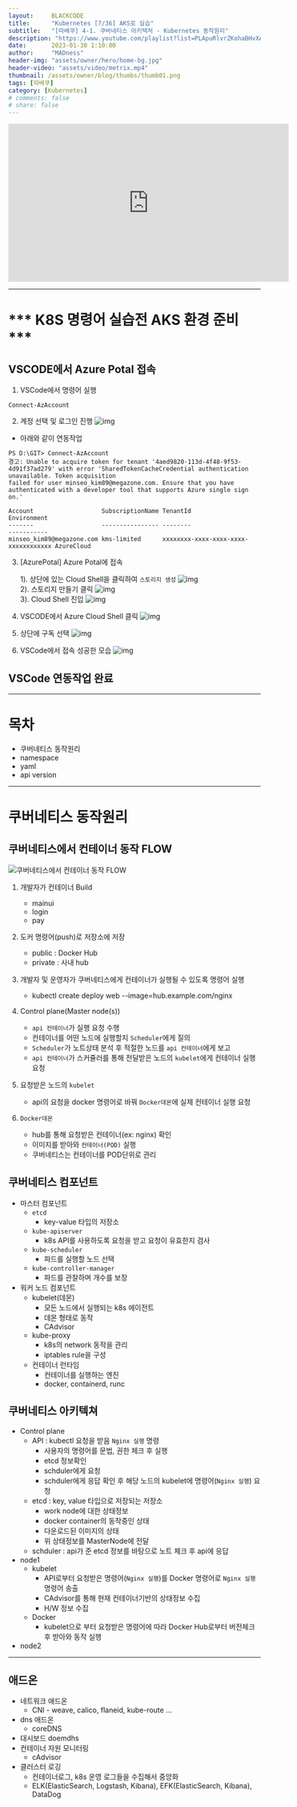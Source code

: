 ```yaml
---
layout:     BLACKCODE
title:      "Kubernetes [7/36] AKS로 실습"
subtitle:   "[따배쿠] 4-1. 쿠버네티스 아키텍처 - Kubernetes 동작원리"
description: "https://www.youtube.com/playlist?list=PLApuRlvrZKohaBHvXAOhUD-RxD0uQ3z0c"
date:       2023-01-30 1:10:00
author:     "MADness"
header-img: "assets/owner/hero/home-bg.jpg"
header-video: "assets/video/metrix.mp4"
thumbnail: /assets/owner/blog/thumbs/thumb01.png
tags: [따배쿠]
category: [Kubernetes]
# comments: false
# share: false
---
```


<iframe width="560" height="315" src="https://www.youtube.com/embed/Iue9TC13vPQ?list=PLApuRlvrZKohaBHvXAOhUD-RxD0uQ3z0c" title="[따배쿠] 4-1. 쿠버네티스 아키텍처 - Kubernetes 동작원리" frameborder="0" allow="accelerometer; autoplay; clipboard-write; encrypted-media; gyroscope; picture-in-picture; web-share" allowfullscreen></iframe>

---

# *** K8S 명령어 실습전 AKS 환경 준비 ***

## VSCODE에서 Azure Potal 접속
1. VSCode에서 명령어 실행
```
Connect-AzAccount
```

2. 계정 선택 및 로그인 진행
![img](https://github.com/IIBlackCode/IIBlackCode.github.io/blob/master/_posts/Category/Kubernetes/img/Connect-AzAccount.PNG?raw=true)

* 아래와 같이 연동작업 

```
PS D:\GIT> Connect-AzAccount
경고: Unable to acquire token for tenant '4aed9820-113d-4f48-9f53-4d91f37ad279' with error 'SharedTokenCacheCredential authentication unavailable. Token acquisition 
failed for user minseo_kim89@megazone.com. Ensure that you have authenticated with a developer tool that supports Azure single sign on.'

Account                   SubscriptionName TenantId                             Environment
-------                   ---------------- --------                             -----------
minseo_kim89@megazone.com kms-limited      xxxxxxxx-xxxx-xxxx-xxxx-xxxxxxxxxxxx AzureCloud
```
3. [AzurePotal] Azure Potal에 접속
    
    1). 상단에 있는 Cloud Shell을 클릭하여 `스토리지 생성`
![img](https://github.com/IIBlackCode/IIBlackCode.github.io/blob/master/_posts/Category/Kubernetes/img/AzureCloudShell.png?raw=true)<br>
    2). 스토리지 만들기 클릭
![img](https://github.com/IIBlackCode/IIBlackCode.github.io/blob/master/_posts/Category/Kubernetes/img/createStorage.PNG?raw=true)<br>
    3). Cloud Shell 진입
![img](https://github.com/IIBlackCode/IIBlackCode.github.io/blob/master/_posts/Category/Kubernetes/img/AccessAzureCloudShell.png?raw=true)

4. VSCODE에서 Azure Cloud Shell 클릭
![img](https://github.com/IIBlackCode/IIBlackCode.github.io/blob/master/_posts/Category/Kubernetes/img/2023-01-25-Kubernetes-05_1.png?raw=true)

5. 상단에 구독 선택
![img](https://github.com/IIBlackCode/IIBlackCode.github.io/blob/master/_posts/Category/Kubernetes/img/2023-01-25-Kubernetes-05_2.png?raw=true)

6. VSCode에서 접속 성공한 모습
![img](https://github.com/IIBlackCode/IIBlackCode.github.io/blob/master/_posts/Category/Kubernetes/img/2023-01-25-Kubernetes-05_3.png?raw=true)

## VSCode 연동작업 완료

---

# 목차
- 쿠버네티스 동작원리
- namespace
- yaml
- api version

---
# 쿠버네티스 동작원리
## 쿠버네티스에서 컨테이너 동작 FLOW
![쿠버네티스에서 컨테이너 동작 FLOW](./img/6/01.PNG)

1. 개발자가 컨테이너 Build
    - mainui
    - login
    - pay

2. 도커 명령어(push)로 저장소에 저장
    - public : Docker Hub
    - private : 사내 hub

3. 개발자 및 운영자가 쿠버네티스에게 컨테이너가 실행될 수 있도록 명령어 실행
    - kubectl create deploy web --image=hub.example.com/nginx

4. Control plane(Master node(s))
    - `api 컨테이너`가 실행 요청 수행
    - 컨테이너를 어떤 노드에 실행할지 `Scheduler`에게 질의
    - `Scheduler`가 노트상태 분석 후 적절한 노드를 `api 컨테이너`에게 보고
    - `api 컨테이너`가 스커쥴러를 통해 전달받은 노드의 `kubelet`에게 컨테이너 실행 요청

5. 요청받은 노드의 `kubelet`
    - api의 요청을 docker 명령어로 바꿔 `Docker데몬`에 실제 컨테이너 실행 요청

6. `Docker데몬`
    - hub를 통해 요청받은 컨테이너(ex: nginx) 확인
    - 이미지를 받아와 `컨테이너(POD)` 실행
    - 쿠버네티스는 컨테이너를 POD단위로 관리

## 쿠버네티스 컴포넌트
- 마스터 컴포넌트
    - `etcd`
        - key-value 타입의 저장소
    - `kube-apiserver`
        - k8s API를 사용하도록 요청을 받고 요청이 유효한지 검사
    - `kube-scheduler`
        - 파드를 실행할 노드 선택
    - `kube-controller-manager`
        - 파드를 관찰하며 개수를 보장
- 워커 노드 컴포넌트
    - kubelet(데몬)
        - 모든 노드에서 실행되는 k8s 에이전트
        - 데몬 형태로 동작
        - CAdvisor 
    - kube-proxy
        - k8s의 network 동작을 관리
        - iptables rule을 구성
    - 컨테이너 런타임
        - 컨테이너를 실행하는 엔진
        - docker, containerd, runc

## 쿠버네티스 아키텍쳐

- Control plane
    - API : kubectl 요청을 받음 `Nginx 실행` 명령
        - 사용자의 명령어를 문법, 권한 체크 후 실행
        - etcd 정보확인
        - schduler에게 요청
        - schduler에게 응답 확인 후 해당 노드의 kubelet에 명령어(`Nginx 실행`) 요청
    - etcd : key, value 타입으로 저장되는 저장소
        - work node에 대한 상태정보
        - docker container의 동작중인 상태
        - 다운로드된 이미지의 상태
        - 위 상태정보를 MasterNode에 전달
    - schduler : api가 준 etcd 정보를 바탕으로 노트 체크 후 api에 응답
- node1
    - kubelet
        - API로부터 요청받은 명령어(`Nginx 실행`)를 Docker 명령어로 `Nginx 실행`명령어 송출
        - CAdvisor를 통해 현재 컨테이너기반의 상태정보 수집
        - H/W 정보 수집
    - Docker
        - kubelet으로 부터 요청받은 명령어에 따라 Docker Hub로부터 버전체크 후 받아와 동작 실행
- node2

---

## 애드온
- 네트워크 애드온
    - CNI - weave, calico, flaneid, kube-route ...
- dns 애드온
    - coreDNS
- 대시보드 doemdhs
- 컨테이너 자원 모니터링
    - cAdvisor
- 클러스터 로깅
    - 컨테이너로그, k8s 운영 로그들을 수집해서 중앙화
    - ELK(ElasticSearch, Logstash, Kibana), EFK(ElasticSearch, Kibana), DataDog